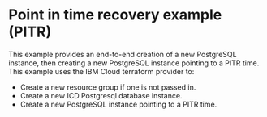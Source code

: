 # Point in time recovery example (PITR)

This example provides an end-to-end creation of a new PostgreSQL instance, then creating a new PostgreSQL instance pointing to a PITR time. This example uses the IBM Cloud terraform provider to:

- Create a new resource group if one is not passed in.
- Create a new ICD Postgresql database instance.
- Create a new PostgreSQL instance pointing to a PITR time.
